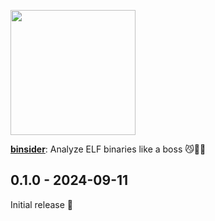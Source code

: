 <img src="https://raw.githubusercontent.com/orhun/binsider/main/website/src/assets/binsider-logo-dark.png" width="200"></a>

[**binsider**](https://binsider.dev): Analyze ELF binaries like a boss 😼🕵️‍♂️

## 0.1.0 - 2024-09-11

Initial release 🚀
